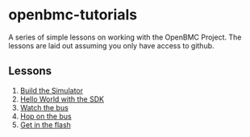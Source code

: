 # openbmc-tutorials
A series of simple lessons on working with the OpenBMC Project.
The lessons are laid out assuming you only have access to github.

## Lessons
1. [Build the Simulator](lessonsim101.md)
2. [Hello World with the SDK](lessonsdk101.md)
3. [Watch the bus](lessonwatch.md)
4. [Hop on the bus](lessonbusmethod.md)
5. [Get in the flash](lessonaddtoflash.md)